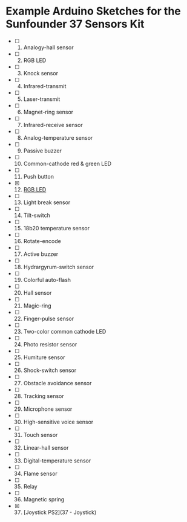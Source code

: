 # Example Arduino Sketches for the Sunfounder 37 Sensors Kit 
* [ ] 1. Analogy-hall sensor
* [ ] 2. RGB LED
* [ ] 3. Knock sensor
* [ ] 4. Infrared-transmit
* [ ] 5. Laser-transmit
* [ ] 6. Magnet-ring sensor
* [ ] 7. Infrared-receive sensor
* [ ] 8. Analog-temperature sensor
* [ ] 9. Passive buzzer
* [ ] 10. Common-cathode red & green LED
* [ ] 11. Push button
* [X] 12. [RGB LED](12%20-%20RGB%20LED/)
* [ ] 13. Light break sensor
* [ ] 14. Tilt-switch
* [ ] 15. 18b20 temperature sensor
* [ ] 16. Rotate-encode
* [ ] 17. Active buzzer
* [ ] 18. Hydrargyrum-switch sensor
* [ ] 19. Colorful auto-flash
* [ ] 20. Hall sensor
* [ ] 21. Magic-ring
* [ ] 22. Finger-pulse sensor
* [ ] 23. Two-color common cathode LED
* [ ] 24. Photo resistor sensor
* [ ] 25. Humiture sensor
* [ ] 26. Shock-switch sensor
* [ ] 27. Obstacle avoidance sensor
* [ ] 28. Tracking sensor
* [ ] 29. Microphone sensor
* [ ] 30. High-sensitive voice sensor
* [ ] 31. Touch sensor
* [ ] 32. Linear-hall sensor
* [ ] 33. Digital-temperature sensor
* [ ] 34. Flame sensor
* [ ] 35. Relay
* [ ] 36. Magnetic spring
* [X] 37. [Joystick PS2](37 - Joystick)